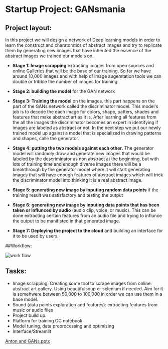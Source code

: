 # Startup Project: GANsmania

## Project layout: 
In this project we will design a network of Deep learning models in order to learn the construct and charatorstics of abstract images and try to replicate them by generating new images that have inherited the essence of the abstract images we trained our models on.

- **Stage 1: Image scrapping** extracting images from open sources and online Galleries that will be the base of our training. So far we have around 10,000 images and with help of image augemtation tools we can double or tribble the number of images for training.

- **Stage 2: building the model** for the GAN network

- **Stage 3: Training the model** on the images. this part happens on the part of the GANs network called the discriminator model. This model's job is to decode the each image for colors, shape, patters, shades and features that make abstract art as it is. After learning all features from the all the images the discriminator becomes an expert in identifying if images are labeled as abstract or not. In the next step we put our newly trained model up against a model that is specialized in drawing patterns and shapes, calle the generator. 

- **Stage 4: putting the two models against each other**. The generator model will randmoly draw and generate new images that would be labeled by the descriminator as non abstract at the beginning, but with lots of training time and enough diverse images there will be a breakthrough by the generator model where it will start generating images that will have enough features of abstract images which will trick the discriminator model into thinking it is a real abstract image.

- **Stage 5: generating new image by inputing random data points** if the training result was satisfactory and testing the output

- **Stage 6:  generating new image by inputing data points that has been taken or influnced by audio** (audio clip,  voice, or music). This can be done extracting certain features from an audio file and trying to influnce the output to be manifisted in that generated image.

- **Stage 7: Deploying the project to the cloud** and building an interface for it to be used by users. 

##Workflow: 

![work flow](https://user-images.githubusercontent.com/81450873/134007625-3a32b015-0157-453e-9122-071b800231ed.jpg)



## Tasks: 

-	Image scrapping: Creating some tool to scrape images from online abstract art gallery. Using beautifulsoup or selenium if needed. Aim for it is somehwere between 50,000 to 100,000 in order we can use them in a base model.
-	Sound (data points exploration and features): extracting features from music or audio files
-	Project build up.
-	Platform for training GC notebook
-	Model tuning, data preprocessing and optimizing
-	Interface/Streamlit


[Anton and GANs.pptx](https://github.com/AliSalem2/GANsmania/files/7195910/Anton.and.GANs.pptx)
